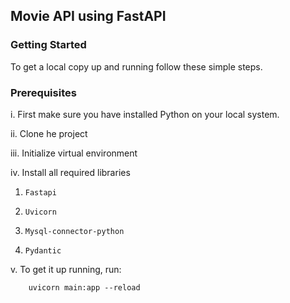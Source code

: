 ## Movie API using FastAPI

### Getting Started

To get a local copy up and running follow these simple steps.

### Prerequisites

i. First make sure you have installed Python on your local system.

ii. Clone he project

iii. Initialize virtual environment

iv. Install all required libraries

1.  ```
    Fastapi
    ```
2.  ```
    Uvicorn
    ```
3.  ```
    Mysql-connector-python
    ```
4.  ```
    Pydantic
    ```

v. To get it up running, run:

```
    uvicorn main:app --reload
```

